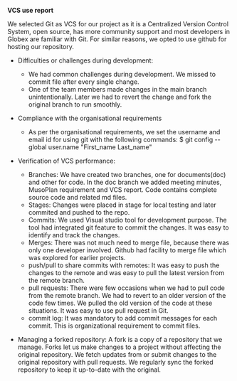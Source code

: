 **VCS use report**

We selected Git as VCS for our project as it is a Centralized Version Control System, open source, has more community support and most developers in Globex are familiar with Git. For similar reasons, we opted to use github for hosting our repository.

 * Difficulties or challenges during development:
   - We had common challenges during development. We missed to commit file
   after every single change.
   - One of the team members made changes in
   the main branch unintentionally.  Later we had to revert the change
   and fork the original branch to run smoothly.

* Compliance with the organisational requirements
  - As per the organisational requirements, we set the username and email id for using git with the following commands: $ git config --global user.name "First_name Last_name"

* Verification of VCS performance:
  - Branches: We have created two branches, one for documents(doc) and other for code. In the doc branch we added meeting minutes, MusoPlan requirement and VCS report. Code contains complete source code and related md files.
  - Stages: Changes were placed in stage for local testing and later commited and pushed to the repo.
  - Commits: We used Visual studio tool for development purpose. The tool had integrated git feature to commit the changes. It was easy to identify and track the changes.
  - Merges: There was not much need to merge file, because there was only one developer involved. Github had facility to merge file which was explored for earlier projects.
  - push/pull to share commits with remotes: It was easy to push the changes to the remote and was easy to pull the latest version from the remote branch.
  - pull requests: There were few occasions when we had to pull code from the remote branch. We had to revert to an older version of the code few times. We pulled the old version of the code at these situations. It was easy to use pull request in Git.
  - commit log: It was mandatory to add commit messages for each commit. This is organizational requirement to commit files.

* Managing a forked repository:
A fork is a copy of a repository that we manage. Forks let us make changes to a project without affecting the original repository. We fetch updates from or submit changes to the original repository with pull requests. We regularly sync the forked repository to keep it up-to-date with the original.
